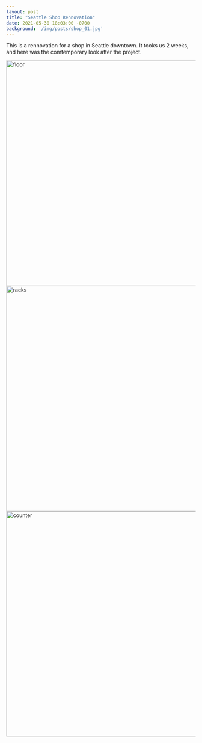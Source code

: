 ```yaml
---
layout: post
title: "Seattle Shop Rennovation"
date: 2021-05-30 18:03:00 -0700
background: '/img/posts/shop_01.jpg'
---
```


This is a rennovation for a shop in Seattle downtown. It tooks us 2 weeks, and here was the comtemporary look after the project.

<img src="{% link img/posts/shop_02.jpg %}" alt="floor" width="600"/>

<img src="{% link img/posts/shop_03.jpg %}" alt="racks" width="600"/>

<img src="{% link img/posts/shop_04.jpg %}" alt="counter" width="600"/>